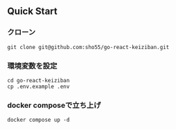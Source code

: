 ## Quick Start 

### クローン

```
git clone git@github.com:sho55/go-react-keiziban.git
```

### 環境変数を設定

```
cd go-react-keiziban
cp .env.example .env
```

### docker composeで立ち上げ
```
docker compose up -d
```

